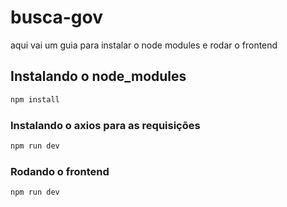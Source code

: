 # busca-gov

aqui vai um guia para instalar o node modules e rodar o frontend


## Instalando o node_modules

```sh
npm install
```

### Instalando o axios para as requisições

```sh
npm run dev
```

### Rodando o frontend

```sh
npm run dev
```
